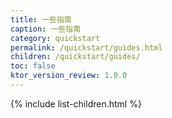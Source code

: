```yaml
---
title: 一些指南
caption: 一些指南
category: quickstart
permalink: /quickstart/guides.html
children: /quickstart/guides/
toc: false
ktor_version_review: 1.0.0
---
```


{% include list-children.html %}
